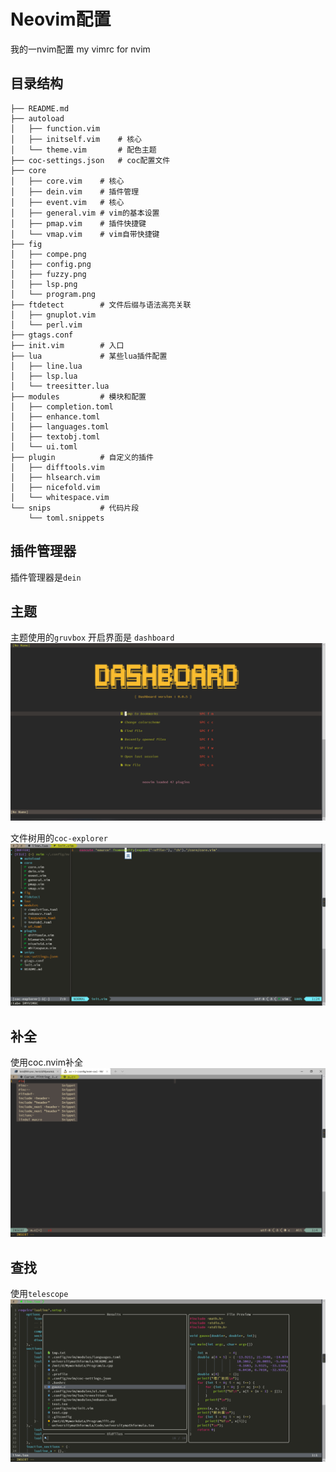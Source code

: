 # Neovim配置
我的一nvim配置
my vimrc for nvim
## 目录结构
```
├── README.md
├── autoload
│   ├── function.vim 
│   ├── initself.vim	# 核心
│   └── theme.vim 		# 配色主题
├── coc-settings.json   # coc配置文件
├── core
│   ├── core.vim 	# 核心
│   ├── dein.vim 	# 插件管理
│   ├── event.vim 	# 核心
│   ├── general.vim # vim的基本设置
│   ├── pmap.vim	# 插件快捷键
│   └── vmap.vim	# vim自带快捷键
├── fig
│   ├── compe.png
│   ├── config.png
│   ├── fuzzy.png
│   ├── lsp.png
│   └── program.png
├── ftdetect		# 文件后缀与语法高亮关联
│   ├── gnuplot.vim 
│   └── perl.vim	
├── gtags.conf		 
├── init.vim		# 入口
├── lua				# 某些lua插件配置
│   ├── line.lua    
│   ├── lsp.lua		
│   └── treesitter.lua  
├── modules 		# 模块和配置
│   ├── completion.toml
│   ├── enhance.toml
│   ├── languages.toml
│   ├── textobj.toml
│   └── ui.toml
├── plugin			# 自定义的插件
│   ├── difftools.vim
│   ├── hlsearch.vim
│   ├── nicefold.vim
│   └── whitespace.vim
└── snips			# 代码片段
    └── toml.snippets
```

## 插件管理器
插件管理器是`dein`

## 主题
主题使用的`gruvbox`
开启界面是 `dashboard`
![dashboard](https://github.com/krisfans/nvim/blob/coc/fig/dashboard.png)

文件树用的`coc-explorer`
![program](https://github.com/krisfans/nvim/blob/coc/fig/filetree.png)
## 补全
使用coc.nvim补全
![complete](https://github.com/krisfans/nvim/blob/coc/fig/complete.png)
## 查找
使用`telescope`
![fuzzy](https://github.com/krisfans/nvim/blob/coc/fig/fuzzy.png)
